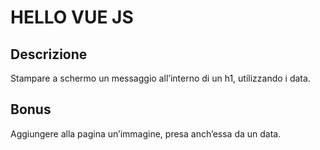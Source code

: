 # HELLO VUE JS

## Descrizione
Stampare a schermo un messaggio all’interno di un h1, utilizzando i data.

## Bonus
Aggiungere alla pagina un’immagine, presa anch’essa da un data.